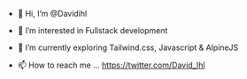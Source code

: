 - 👋 Hi, I’m @Davidihl
- 👀 I’m interested in Fullstack development
- 🌱 I’m currently exploring Tailwind.css, Javascript & AlpineJS

- 📫 How to reach me ... https://twitter.com/David_Ihl
